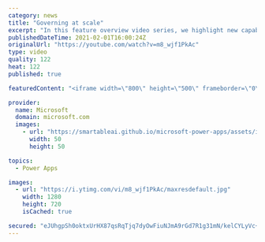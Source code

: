 ```yaml
---
category: news
title: "Governing at scale"
excerpt: "In this feature overview video series, we highlight new capabilities included in the latest update to Microsoft Power Apps.  Microsoft's Power Platform is a rich ecosystem of more than three hundred Microsoft and non-Microsoft connectors that can be leveraged by apps and flows. We are proud to introduce"
publishedDateTime: 2021-02-01T16:00:24Z
originalUrl: "https://youtube.com/watch?v=m8_wjf1PkAc"
type: video
quality: 122
heat: 122
published: true

featuredContent: "<iframe width=\"800\" height=\"500\" frameborder=\"0\" src=\"https://www.youtube.com/embed/m8_wjf1PkAc\" allow=\"accelerometer; autoplay; encrypted-media; gyroscope; picture-in-picture\" allowfullscreen></iframe>"

provider:
  name: Microsoft
  domain: microsoft.com
  images:
    - url: "https://smartableai.github.io/microsoft-power-apps/assets/images/organizations/microsoft.com-50x50.jpg"
      width: 50
      height: 50

topics:
  - Power Apps

images:
  - url: "https://i.ytimg.com/vi/m8_wjf1PkAc/maxresdefault.jpg"
    width: 1280
    height: 720
    isCached: true

secured: "eJUhgpSh0oktxUrHX87qsRqTjq7dyOwFiuNJmA9rGd7R1g31mN/kelCYLyVc+I/jrdIQVUowvOTEtQlVOgVmsFW/dpiC1YwrB/eg7UBET/T46Y8SPEZTzHTyaodu5ZMySNvwkvgRdrYWyJv1xL+CSiq7g3B8AVd4cDB4+zP6hT7TpbmoHlY2FRUrj8OCwaZN5Lt7jNSk1kZelLpN8DDaY4HLrG+ArhWAnbU5zKNPaTfmoV5Zg+k3JgoChpW4oyXHYZkeE8sIQn50cX7Zu9F9XHUgXf8A926QadUXRA/dDNCDV2mM2B/ZwGHUkb2u0tq1aBPXeyyhejFqaVG4G+k5wjzq+Npg2nrMzzzEzqZx5do2WdCu9hO9d75hDICphazA0r0YZhIKn8uLtKMX9fKL0pJ1PG9vafY/QgWaM+S515c=;42DrS9XsfqQDBz5k2Mu48Q=="
---
```


